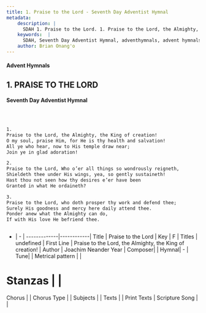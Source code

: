 ```yaml
---
title: 1. Praise to the Lord - Seventh Day Adventist Hymnal
metadata:
    description: |
      SDAH 1. Praise to the Lord. 1. Praise to the Lord, the Almighty, the King of creation! O my soul, praise Him, for He is thy health and salvation! All ye who hear, now to His temple draw near; Join ye in glad adoration!
    keywords:  |
      SDAH, Seventh Day Adventist Hymnal, adventhymnals, advent hymnals, Praise to the Lord, Praise to the Lord, the Almighty, the King of creation! 
    author: Brian Onang'o
---
```


#### Advent Hymnals
## 1. PRAISE TO THE LORD
#### Seventh Day Adventist Hymnal

```txt



1.
Praise to the Lord, the Almighty, the King of creation!
O my soul, praise Him, for He is thy health and salvation!
All ye who hear, now to His temple draw near;
Join ye in glad adoration!

2.
Praise to the Lord, Who o’er all things so wondrously reigneth,
Shieldeth thee under His wings, yea, so gently sustaineth!
Hast thou not seen how thy desires e’er have been
Granted in what He ordaineth?

3.
Praise to the Lord, who doth prosper thy work and defend thee;
Surely His goodness and mercy here daily attend thee.
Ponder anew what the Almighty can do,
If with His love He befriend thee.



```

- |   -  |
-------------|------------|
Title | Praise to the Lord |
Key | F |
Titles | undefined |
First Line | Praise to the Lord, the Almighty, the King of creation! |
Author | Joachim Neander
Year | 
Composer|  |
Hymnal|  - |
Tune|  |
Metrical pattern | |
# Stanzas |  |
Chorus |  |
Chorus Type |  |
Subjects |  |
Texts |  |
Print Texts | 
Scripture Song |  |
  

